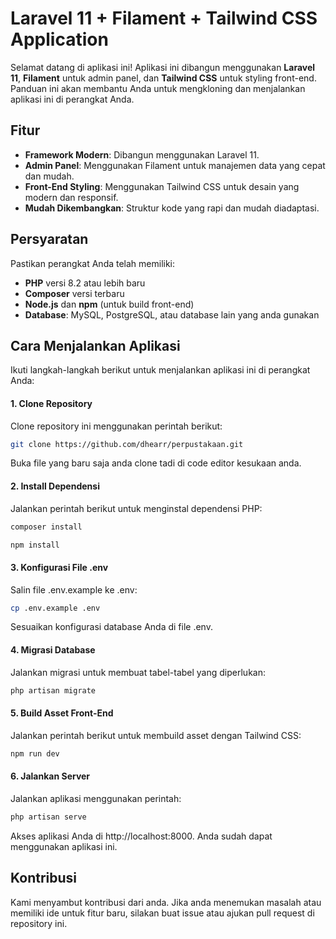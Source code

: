 # Laravel 11 + Filament + Tailwind CSS Application

Selamat datang di aplikasi ini! Aplikasi ini dibangun menggunakan **Laravel 11**, **Filament** untuk admin panel, dan **Tailwind CSS** untuk styling front-end. Panduan ini akan membantu Anda untuk mengkloning dan menjalankan aplikasi ini di perangkat Anda.


## Fitur
- **Framework Modern**: Dibangun menggunakan Laravel 11.
- **Admin Panel**: Menggunakan Filament untuk manajemen data yang cepat dan mudah.
- **Front-End Styling**: Menggunakan Tailwind CSS untuk desain yang modern dan responsif.
- **Mudah Dikembangkan**: Struktur kode yang rapi dan mudah diadaptasi.


## Persyaratan
Pastikan perangkat Anda telah memiliki:
- **PHP** versi 8.2 atau lebih baru
- **Composer** versi terbaru
- **Node.js** dan **npm** (untuk build front-end)
- **Database**: MySQL, PostgreSQL, atau database lain yang anda gunakan

## Cara Menjalankan Aplikasi
Ikuti langkah-langkah berikut untuk menjalankan aplikasi ini di perangkat Anda:

#### 1. Clone Repository
Clone repository ini menggunakan perintah berikut:
```bash
git clone https://github.com/dhearr/perpustakaan.git
```
Buka file yang baru saja anda clone tadi di code editor kesukaan anda.

#### 2. Install Dependensi
Jalankan perintah berikut untuk menginstal dependensi PHP:
```bash
composer install
```
```bash
npm install
```

#### 3. Konfigurasi File .env
Salin file .env.example ke .env:
```bash
cp .env.example .env
```
Sesuaikan konfigurasi database Anda di file .env.

#### 4. Migrasi Database
Jalankan migrasi untuk membuat tabel-tabel yang diperlukan:
```bash
php artisan migrate
```

#### 5. Build Asset Front-End
Jalankan perintah berikut untuk membuild asset dengan Tailwind CSS:
```bash
npm run dev
```

#### 6. Jalankan Server
Jalankan aplikasi menggunakan perintah:
```bash
php artisan serve
```

Akses aplikasi Anda di http://localhost:8000. Anda sudah dapat menggunakan aplikasi ini.

## Kontribusi
Kami menyambut kontribusi dari anda. Jika anda menemukan masalah atau memiliki ide untuk fitur baru, silakan buat issue atau ajukan pull request di repository ini.
